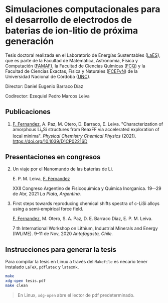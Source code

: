 # Simulaciones computacionales para el desarrollo de electrodos de baterias de ion-litio de próxima generación

Tesis doctoral realizada en el Laboratorio de Energías Sustentables
([LaES](http://www.laesunc.com/laes/)), que es parte de la Facultad de Matemática, 
Astronomía, Física y Computación ([FAMAF](https://www.famaf.unc.edu.ar/)), 
la Facultad de Ciencias Químicas ([FCQ](http://www.fcq.unc.edu.ar/))
y la Facultad de Ciencias Exactas, Física y Naturales ([FCEFyN](https://fcefyn.unc.edu.ar/))
de la Universidad Nacional de Córdoba ([UNC](https://www.unc.edu.ar/)). 

Director: Daniel Eugenio Barraco Díaz

Codirector: Ezequiel Pedro Marcos Leiva


## Publicaciones

1. <ins>F. Fernandez</ins>, A. Paz, M. Otero, D. Barraco, E. Leiva.
   "Characterization of amorphous Li<sub>x</sub>Si structures from ReaxFF via
   accelerated exploration of local minima". _Physical Chemistry Chemical Physics_
   (2021). https://doi.org/10.1039/D1CP02216D

## Presentaciones en congresos

2. Un viaje por el Nanomundo de las baterias de Li.

   E. P. M. Leiva, <ins>F. Fernandez</ins>

   XXII Congreso Argentino de Fisicoquímica y Química Inorganica. 19--29 de 
   Abr, 2021
   _La Plata, Argentina._

1. First steps towards reproducing chemical shifts spectra of c-LiSi alloys using 
   a semi-empirical force field.
   
   <ins>F. Fernandez</ins>, M. Otero, S. A. Paz, D. E. Barraco Dı́az, E. P. M. Leiva.

   7 th International Workshop on Lithium, Industrial Minerals and Energy 
   (IWLiME). 9–11 de Nov, 2020
   _Antofagasta, Chile._

## Instrucciones para generar la tesis

Para compilar la tesis en Linux a través del `Makefile` es necario tener instalado
`LaTeX`, `pdflatex` y `latexmk`.
    
```bash
make
xdg-open tesis.pdf
make clean
```

> En Linux, `xdg-open` abre el lector de pdf predeterminado. 

